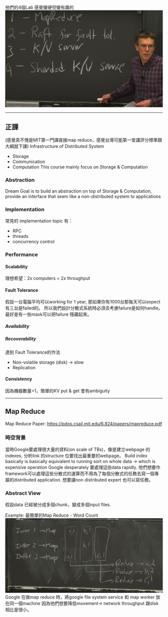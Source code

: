 
他們的4個Lab 感覺蠻硬但蠻有趣的
![MIT 6.824 Course Labs](attachments/mit-6824-course-labs.png)

---

## 正課
(感覺真不愧是MIT第一門課直接map reduce，感覺台灣可能第一堂講評分標準跟大綱就下課)
Infrastructure of Distributed System
- Storage
- Communication
- Computation
This course mainly focus on Storage & Computation

### Abstraction
Dream Goal is to build an abstraction on top of Storage & Computation, provide an interface that seem like a non-distributed system to applications

### Implementation
常見的 implementation topic 有：
- RPC
- threads
- concurrency control
### Performance
#### Scalability
理想希望：2x computers = 2x throughput
#### Fault Tolerance
假設一台電腦平均可以working for 1 year, 那如果你有1000台那每天可以expect有三台是failed的。
所以我們設計分散式系統時必須去考慮failure是如何handle。
最好是有一些mask可以把failure 隱藏起來。
##### Availability
##### Recoverability

達到 Fault Tolerance的作法
- Non-volatile storage (disk) -> slow
- Replication
#### Consistency
因為機器數量>1，簡單的KV  put & get 會有ambiguity


---
## Map Reduce
Map Reduce Paper: 
https://pdos.csail.mit.edu/6.824/papers/mapreduce.pdf
### 時空背景
當時Google要處理很大量的資料(on scale of TBs)，像是建立webpage 的indexes, 分析link 的structure 位要找出最重要的webpage。
Build index basically is basically equivalent to running sort on whole data -> which is expensive operation 
Google desperately 要處理這些data rapidly.
他們想要作framework可以處理這些分散式的運算而不用為了每個分散式的任務去寫一個專屬的distributed application.
想要讓non distributed expert 也可以寫任務。 

### Abstract View
假設data 已經被分成多個chunk，變成多個input files.

Example: 最簡單的Map Reduce - Word Count
![MapReduce Word Count Example](attachments/mapreduce-word-count-example.png)
Google 在做map reduce 時，將google file system service 和 map worker 放在同一個machine 因為他們想要降低movement-> network  throughput 跟disk 相比是很小。 